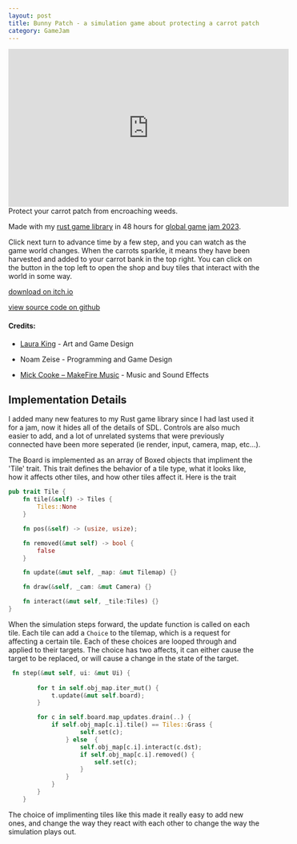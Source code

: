 ```yaml
---
layout: post
title: Bunny Patch - a simulation game about protecting a carrot patch
category: GameJam
---
```


<iframe width="560" height="315" src="https://www.youtube.com/embed/fmegaXGNcH4" title="YouTube video player" frameborder="0" allow="accelerometer; autoplay; clipboard-write; encrypted-media; gyroscope; picture-in-picture; web-share" allowfullscreen></iframe>
Protect your carrot patch from encroaching weeds.

Made with my [rust game library](https://github.com/NoamZeise/sdl2-rs-game-template) in 48 hours for [global game jam 2023](https://globalgamejam.org/2023/games/bunnypatch-0).

<!-- more -->

Click next turn to advance time by a few step, and you can watch as the game world changes. When the carrots sparkle, it means they have been harvested and added to your carrot bank in the top right. You can click on the button in the top left to open the shop and buy tiles that interact with the world in some way.


[download on itch.io](https://noamzeise.itch.io/bunnypatch)

[view source code on github](https://github.com/NoamZeise/BunnyPatch)

#### Credits:
* [Laura King](https://gerbzies.itch.io/) - Art and Game Design

* Noam Zeise - Programming and Game Design

* [Mick Cooke – MakeFire Music](https://youtube.com/channel/UCs75GjfGdtTS-CekMJOGICA) - Music and Sound Effects  


## Implementation Details

I added many new features to my Rust game library since I had last used it for a jam, now it hides 
all of the details of SDL. Controls are also much easier to add, and a lot of unrelated systems that were previously connected have been more seperated (ie render, input, camera, map, etc...). 

The Board is implemented as an array of Boxed objects that impliment the 'Tile' trait. This trait
defines the behavior of a tile type, what it looks like, how it affects other tiles, and how other tiles affect it. Here is the trait 

```Rust
pub trait Tile {
    fn tile(&self) -> Tiles {
        Tiles::None
    }

    fn pos(&self) -> (usize, usize);

    fn removed(&mut self) -> bool {
        false
	}

    fn update(&mut self, _map: &mut Tilemap) {}

    fn draw(&self, _cam: &mut Camera) {}

    fn interact(&mut self, _tile:Tiles) {}
}
```

When the simulation steps forward, the update function is called on each tile. Each tile can
add a `Choice` to the tilemap, which is a request for affecting a certain tile. Each of these
choices are looped through and applied to their targets. The choice has two affects, it can
either cause the target to be replaced, or will cause a change in the state of the target.

```Rust
 fn step(&mut self, ui: &mut Ui) {
 
        for t in self.obj_map.iter_mut() {
            t.update(&mut self.board);
        }

        for c in self.board.map_updates.drain(..) {
            if self.obj_map[c.i].tile() == Tiles::Grass {
                    self.set(c);
                } else  {
                    self.obj_map[c.i].interact(c.dst);
                    if self.obj_map[c.i].removed() {
                        self.set(c);
                    }
                }
            }
        }
    }
```

The choice of implimenting tiles like this made it really easy to add new ones, and change
the way they react with each other to change the way the simulation plays out.
